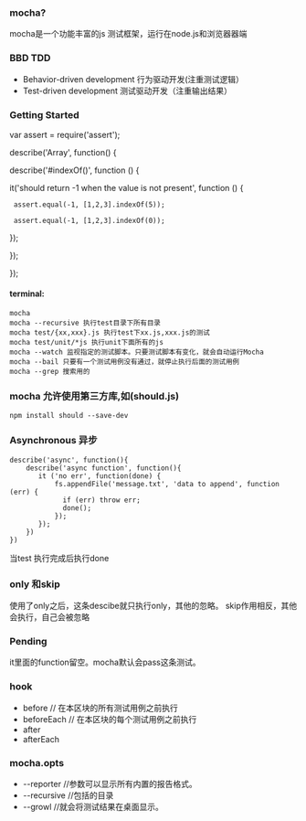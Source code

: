 ### mocha?
mocha是一个功能丰富的js 测试框架，运行在node.js和浏览器器端

### BBD TDD
* Behavior-driven development 行为驱动开发(注重测试逻辑）
* Test-driven development   测试驱动开发（注重输出结果）


### Getting Started

var assert = require('assert');

describe('Array', function() {

 describe('#indexOf()', function () {

   it('should return -1 when the value is not present', function () {

     assert.equal(-1, [1,2,3].indexOf(5));

     assert.equal(-1, [1,2,3].indexOf(0));

   });

 });

});

#### terminal:

```
mocha
mocha --recursive 执行test目录下所有目录
mocha test/{xx,xxx}.js 执行test下xx.js,xxx.js的测试
mocha test/unit/*js 执行unit下面所有的js
mocha --watch 监视指定的测试脚本。只要测试脚本有变化，就会自动运行Mocha
mocha --bail 只要有一个测试用例没有通过，就停止执行后面的测试用例
mocha --grep 搜索用的

```

### mocha 允许使用第三方库,如(should.js)


```
npm install should --save-dev
```

### Asynchronous 异步

```
describe('async', function(){
    describe('async function', function(){
       it ('no err', function(done) {
           fs.appendFile('message.txt', 'data to append', function (err) {
             if (err) throw err;
             done();
           });
       });
    })
})
```

当test 执行完成后执行done

### only 和skip
使用了only之后，这条descibe就只执行only，其他的忽略。
skip作用相反，其他会执行，自己会被忽略


### Pending
it里面的function留空。mocha默认会pass这条测试。

### hook
* before  // 在本区块的所有测试用例之前执行
* beforeEach // 在本区块的每个测试用例之前执行
* after
* afterEach

### mocha.opts
* --reporter //参数可以显示所有内置的报告格式。
* --recursive //包括的目录
* --growl //就会将测试结果在桌面显示。










